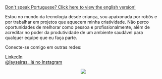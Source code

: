 <a href="https://github.com/laysaalves/laysaalves/blob/main/README.md">Don't speak Portuguese? Click here to view the english version!</a>

Estou no mundo da tecnologia desde criança, sou apaixonada por robôs e por trabalhar em projetos que aquecem minha criatividade. Não perco oportunidades de melhorar como pessoa e profissionalmente, além de acreditar no poder da produtividade de um ambiente saudável para qualquer equipe que eu faça parte.

Conecte-se comigo em outras redes:

[LinkedIn](https://www.linkedin.com/in/laysaalves/) <br />
[@layseiras_  lá no Instagram](https://instagram.com/layseiras_) <br />





<div align="center">
  <a href="https://github.com/anuraghazra/github-readme-stats">
    <img align="center" src="https://github-readme-stats.vercel.app/api?username=laysaalves&show_icons=true&theme=tokyonight&hide_border=true" />
  </a>
</div>
